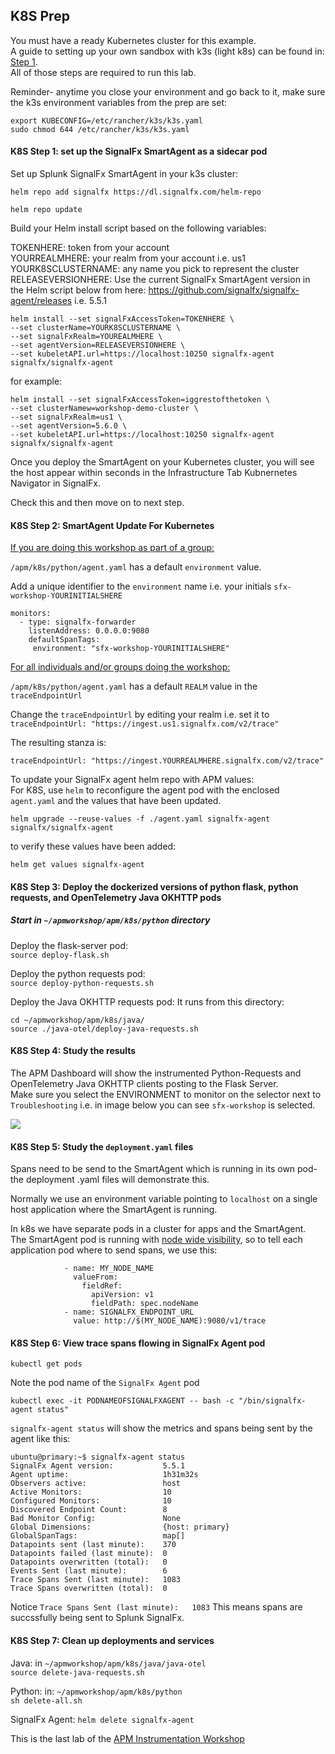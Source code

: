 ## K8S Prep

You must have a ready Kubernetes cluster for this example.  
A guide to setting up your own sandbox with k3s (light k8s) can be found in: [Step 1](../workshop-steps/1-prep.md).  
All of those steps are required to run this lab.

Reminder- anytime you close your environment and go back to it, make sure the k3s environment variables from the prep are set:
```
export KUBECONFIG=/etc/rancher/k3s/k3s.yaml
sudo chmod 644 /etc/rancher/k3s/k3s.yaml  
```

#### K8S Step 1: set up the SignalFx SmartAgent as a sidecar pod  

Set up Splunk SignalFx SmartAgent in your k3s cluster:  
```
helm repo add signalfx https://dl.signalfx.com/helm-repo
```
```
helm repo update
```
Build your Helm install script based on the following variables:

TOKENHERE: token from your account  
YOURREALMHERE: your realm from your account i.e. us1  
YOURK8SCLUSTERNAME: any name you pick to represent the cluster  
RELEASEVERSIONHERE: Use the current SignalFx SmartAgent version in the Helm script below from here: https://github.com/signalfx/signalfx-agent/releases i.e. 5.5.1

```
helm install --set signalFxAccessToken=TOKENHERE \
--set clusterName=YOURK8SCLUSTERNAME \
--set signalFxRealm=YOUREALMHERE \
--set agentVersion=RELEASEVERSIONHERE \
--set kubeletAPI.url=https://localhost:10250 signalfx-agent signalfx/signalfx-agent
```

for example:
```
helm install --set signalFxAccessToken=iggrestofthetoken \
--set clusterNamew=workshop-demo-cluster \
--set signalFxRealm=us1 \
--set agentVersion=5.6.0 \
--set kubeletAPI.url=https://localhost:10250 signalfx-agent signalfx/signalfx-agent
```

Once you deploy the SmartAgent on your Kubernetes cluster, you will see the host appear within seconds in the Infrastructure Tab Kubnernetes Navigator in SignalFx.  

Check this and then move on to next step.

#### K8S Step 2: SmartAgent Update For Kubernetes     

<ins>If you are doing this workshop as part of a group:</ins>  

`/apm/k8s/python/agent.yaml` has a default `environment` value.

Add a unique identifier to the `environment` name i.e. your initials `sfx-workshop-YOURINITIALSHERE`
```
monitors:
  - type: signalfx-forwarder
    listenAddress: 0.0.0.0:9080
    defaultSpanTags:
     environment: "sfx-workshop-YOURINITIALSHERE"
```     

<ins>For all individuals and/or groups doing the workshop:</ins>  

`/apm/k8s/python/agent.yaml` has a default `REALM` value in the `traceEndpointUrl`  

Change the `traceEndpointUrl` by editing your realm i.e. set it to `traceEndpointUrl: "https://ingest.us1.signalfx.com/v2/trace"`

The resulting stanza is:
```  
traceEndpointUrl: "https://ingest.YOURREALMHERE.signalfx.com/v2/trace"
```

To update your SignalFx agent helm repo with APM values:  
For K8S, use ```helm``` to reconfigure the agent pod with the enclosed `agent.yaml` and the values that have been updated.  

`helm upgrade --reuse-values -f ./agent.yaml signalfx-agent signalfx/signalfx-agent`

to verify these values have been added:  

`helm get values signalfx-agent`

#### K8S Step 3: Deploy the dockerized versions of python flask, python requests, and OpenTelemetry Java OKHTTP pods

##### Start in `~/apmworkshop/apm/k8s/python` directory

Deploy the flask-server pod:  
`source deploy-flask.sh`

Deploy the python requests pod:  
`source deploy-python-requests.sh`

Deploy the Java OKHTTP requests pod:
It runs from this directory:  
```
cd ~/apmworkshop/apm/k8s/java/
source ./java-otel/deploy-java-requests.sh
```

#### K8S Step 4: Study the results

The APM Dashboard will show the instrumented Python-Requests and OpenTelemetry Java OKHTTP clients posting to the Flask Server.  
Make sure you select the ENVIRONMENT to monitor on the selector next to `Troubleshooting` i.e. in image below you can see `sfx-workshop` is selected.

<img src="../../../assets/vlcsnap-00007.png"/>  

#### K8S Step 5: Study the `deployment.yaml` files

Spans need to be send to the SmartAgent which is running in its own pod- the deployment .yaml files will demonstrate this.

Normally we use an environment variable pointing to `localhost` on a single host application where the SmartAgent is running.

In k8s we have separate pods in a cluster for apps and the SmartAgent.  
The SmartAgent pod is running with <ins>node wide visibility</ins>, so to tell each application pod where to send spans, we use this:

```
            - name: MY_NODE_NAME
              valueFrom:
                fieldRef:
                  apiVersion: v1
                  fieldPath: spec.nodeName
            - name: SIGNALFX_ENDPOINT_URL
              value: http://$(MY_NODE_NAME):9080/v1/trace
```

#### K8S Step 6: View trace spans flowing in SignalFx Agent pod
`kubectl get pods`

Note the pod name of the `SignalFx Agent` pod

`kubectl exec -it PODNAMEOFSIGNALFXAGENT -- bash -c "/bin/signalfx-agent status"`  

`signalfx-agent status` will show the metrics and spans being sent by the agent like this:

```
ubuntu@primary:~$ signalfx-agent status
SignalFx Agent version:           5.5.1
Agent uptime:                     1h31m32s
Observers active:                 host
Active Monitors:                  10
Configured Monitors:              10
Discovered Endpoint Count:        8
Bad Monitor Config:               None
Global Dimensions:                {host: primary}
GlobalSpanTags:                   map[]
Datapoints sent (last minute):    370
Datapoints failed (last minute):  0
Datapoints overwritten (total):   0
Events Sent (last minute):        6
Trace Spans Sent (last minute):   1083
Trace Spans overwritten (total):  0
```

Notice `Trace Spans Sent (last minute):   1083` 
This means spans are succssfully being sent to Splunk SignalFx.

#### K8S Step 7: Clean up deployments and services

Java:
in `~/apmworkshop/apm/k8s/java/java-otel`  
`source delete-java-requests.sh`

Python:
in: `~/apmworkshop/apm/k8s/python`  
`sh delete-all.sh`  

SignalFx Agent:
`helm delete signalfx-agent`  

This is the last lab of the [APM Instrumentation Workshop](../workshop-steps/3-workshop-labs.md)
